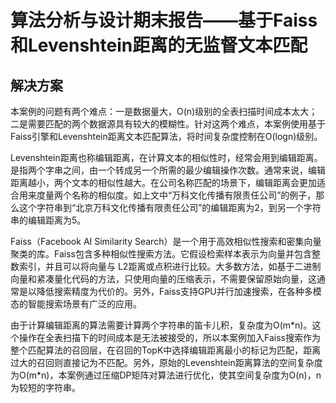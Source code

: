 # 算法分析与设计期末报告——基于Faiss和Levenshtein距离的无监督文本匹配

## 解决方案

本案例的问题有两个难点：一是数据量大，O(n)级别的全表扫描时间成本太大；二是需要匹配的两个数据源具有较大的模糊性。针对这两个难点，本案例使用基于Faiss引擎和Levenshtein距离文本匹配算法，将时间复杂度控制在O(logn)级别。

Levenshtein距离也称编辑距离，在计算文本的相似性时，经常会用到编辑距离。是指两个字串之间，由一个转成另一个所需的最少编辑操作次数。通常来说，编辑距离越小，两个文本的相似性越大。在公司名称匹配的场景下，编辑距离会更加适合用来度量两个名称的相似度。如上文中“万科文化传播有限责任公司”的例子，那么这个字符串到“北京万科文化传播有限责任公司”的编辑距离为2，到另一个字符串的编辑距离为5。

Faiss（Facebook AI Similarity Search）是一个用于高效相似性搜索和密集向量聚类的库。Faiss包含多种相似性搜索方法。它假设检索样本表示为向量并包含整数索引，并且可以将向量与 L2距离或点积进行比较。大多数方法，如基于二进制向量和紧凑量化代码的方法，只使用向量的压缩表示，不需要保留原始向量，这通常是以降低搜索精度为代价的。另外，Faiss支持GPU并行加速搜索，在各种多模态的智能搜索场景有广泛的应用。

由于计算编辑距离的算法需要计算两个字符串的笛卡儿积，复杂度为O(m\*n)。这个操作在全表扫描下的时间成本是无法被接受的，所以本案例加入Faiss搜索作为整个匹配算法的召回层，在召回的TopK中选择编辑距离最小的标记为匹配，距离过大的召回则直接记为不匹配。另外，原始的Levenshtein距离算法的空间复杂度为O(m\*n)，本案例通过压缩DP矩阵对算法进行优化，使其空间复杂度为O(n)，n为较短的字符串。
